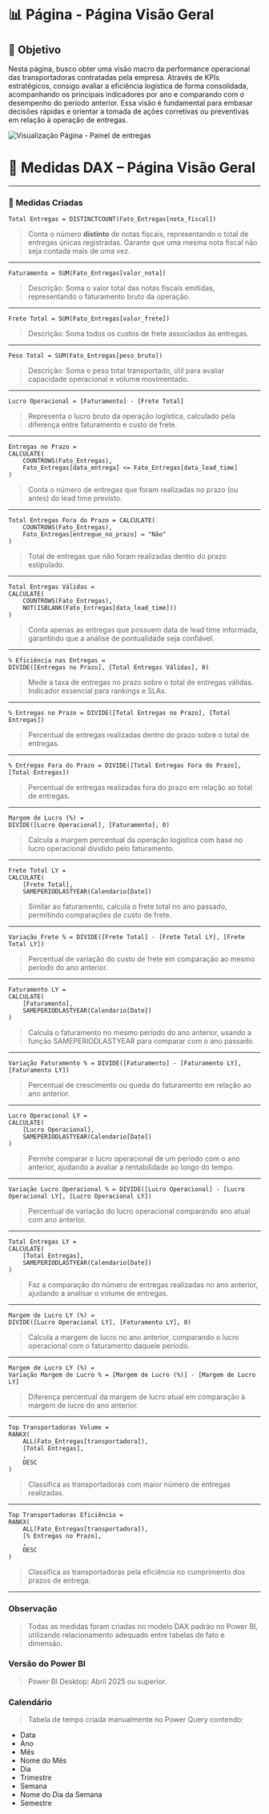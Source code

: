 # 📊 Página - Página Visão Geral

## 🔧 Objetivo
Nesta página, busco obter uma visão macro da performance operacional das transportadoras contratadas pela empresa. 
Através de KPIs estratégicos, consigo avaliar a eficiência logística de forma consolidada, acompanhando os principais indicadores 
por ano e comparando com o desempenho do período anterior. Essa visão é fundamental para embasar decisões rápidas e orientar 
a tomada de ações corretivas ou preventivas em relação à operação de entregas.


![Visualização Página - Painel de entregas](../../../Imagem/pag1.png)


# 📐 Medidas DAX – Página Visão Geral
---

### 🎯 Medidas Criadas

```dax
Total Entregas = DISTINCTCOUNT(Fato_Entregas[nota_fiscal])
```
> Conta o número **distinto** de notas fiscais, representando o total de entregas únicas registradas. 
Garante que uma mesma nota fiscal não seja contada mais de uma vez.

---

```dax
Faturamento = SUM(Fato_Entregas[valor_nota])
```
> Descrição: Soma o valor total das notas fiscais emitidas, representando o faturamento bruto da operação.

---

```dax
Frete Total = SUM(Fato_Entregas[valor_frete])
```
> Descrição: Soma todos os custos de frete associados às entregas.

---

```dax
Peso Total = SUM(Fato_Entregas[peso_bruto])
```
> Descrição: Soma o peso total transportado, útil para avaliar capacidade operacional e volume movimentado.
---

```dax
Lucro Operacional = [Faturamento] - [Frete Total]
```
> Representa o lucro bruto da operação logística, calculado pela diferença entre faturamento e custo de frete.
---

```dax
Entregas no Prazo = 
CALCULATE(
    COUNTROWS(Fato_Entregas),
    Fato_Entregas[data_entrega] <= Fato_Entregas[data_lead_time]
)
```
> Conta o número de entregas que foram realizadas no prazo (ou antes) do lead time previsto.
---
```dax
Total Entregas Fora do Prazo = CALCULATE(
    COUNTROWS(Fato_Entregas),
    Fato_Entregas[entregue_no_prazo] = "Não"
)
```
>  Total de entregas que não foram realizadas dentro do prazo estipulado.
---


```dax
Total Entregas Válidas = 
CALCULATE(
    COUNTROWS(Fato_Entregas),
    NOT(ISBLANK(Fato_Entregas[data_lead_time]))
)
```
> Conta apenas as entregas que possuem data de lead time informada, garantindo que a análise de pontualidade seja confiável.
---

```dax
% Eficiência nas Entregas = 
DIVIDE([Entregas no Prazo], [Total Entregas Válidas], 0)
```
> Mede a taxa de entregas no prazo sobre o total de entregas válidas. Indicador essencial para rankings e SLAs.
---

```dax
% Entregas no Prazo = DIVIDE([Total Entregas no Prazo], [Total Entregas])
```
> Percentual de entregas realizadas dentro do prazo sobre o total de entregas.
---

```dax
% Entregas Fora do Prazo = DIVIDE([Total Entregas Fora do Prazo], [Total Entregas])
```
> Percentual de entregas realizadas fora do prazo em relação ao total de entregas.
---

```dax
Margem de Lucro (%) = 
DIVIDE([Lucro Operacional], [Faturamento], 0)
```
> Calcula a margem percentual da operação logística com base no lucro operacional dividido pelo faturamento.
---


```dax
Frete Total LY = 
CALCULATE(
    [Frete Total], 
    SAMEPERIODLASTYEAR(Calendario[Date])
```
> Similar ao faturamento, calcula o frete total no ano passado, permitindo comparações de custo de frete.
---

```dax
Variação Frete % = DIVIDE([Frete Total] - [Frete Total LY], [Frete Total LY])
```
>  Percentual de variação do custo de frete em comparação ao mesmo período do ano anterior.
---

```dax
Faturamento LY = 
CALCULATE(
    [Faturamento], 
    SAMEPERIODLASTYEAR(Calendario[Date])
)
```
> Calcula o faturamento no mesmo período do ano anterior, usando a função SAMEPERIODLASTYEAR para comparar com o ano passado.
---

```dax
Variação Faturamento % = DIVIDE([Faturamento] - [Faturamento LY], [Faturamento LY])
```
> Percentual de crescimento ou queda do faturamento em relação ao ano anterior.
---

```dax
Lucro Operacional LY = 
CALCULATE(
    [Lucro Operacional], 
    SAMEPERIODLASTYEAR(Calendario[Date])
)
```
> Permite comparar o lucro operacional de um período com o ano anterior, ajudando a avaliar a rentabilidade ao longo do tempo.
---

```dax
Variação Lucro Operacional % = DIVIDE([Lucro Operacional] - [Lucro Operacional LY], [Lucro Operacional LY])
```
> Percentual de variação do lucro operacional comparando ano atual com ano anterior.
---
```dax
Total Entregas LY = 
CALCULATE(
    [Total Entregas], 
    SAMEPERIODLASTYEAR(Calendario[Date])
)
```
> Faz a comparação do número de entregas realizadas no ano anterior, ajudando a analisar o volume de entregas.
---

```dax
Margem de Lucro LY (%) = 
DIVIDE([Lucro Operacional LY], [Faturamento LY], 0)
```
> Calcula a margem de lucro no ano anterior, comparando o lucro operacional com o faturamento daquele período.
---

```dax
Margem de Lucro LY (%) = 
Variação Margem de Lucro % = [Margem de Lucro (%)] - [Margem de Lucro LY]
```
> Diferença percentual da margem de lucro atual em comparação à margem de lucro do ano anterior.
---

```dax
Top Transportadoras Volume = 
RANKX(
    ALL(Fato_Entregas[transportadora]),
    [Total Entregas],
    ,
    DESC
)
```
> Classifica as transportadoras com maior número de entregas realizadas.
---

```dax
Top Transportadoras Eficiência = 
RANKX(
    ALL(Fato_Entregas[transportadora]),
    [% Entregas no Prazo],
    ,
    DESC
)

```
> Classifica as transportadoras pela eficiência no cumprimento dos prazos de entrega.
---

### Observação
> Todas as medidas foram criadas no modelo DAX padrão no Power BI, utilizando relacionamento adequado entre tabelas de fato e dimensão.

### Versão do Power BI
> Power BI Desktop: Abril 2025 ou superior.


### Calendário 
>Tabela de tempo criada manualmente no Power Query contendo:
- Data
- Ano
- Mês
- Nome do Mês
- Dia
- Trimestre
- Semana
- Nome do Dia da Semana
- Semestre

































